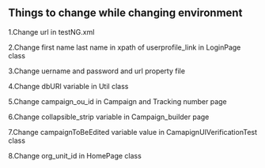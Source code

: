 Things to change while changing environment 
-------------------------------------------------
1.Change url in testNG.xml 

2.Change first name last name in xpath of userprofile_link in LoginPage class

3.Change uername and password and url property file

4.Change dbURl variable in Util class

5.Change campaign_ou_id in Campaign and Tracking number page

6.Change collapsible_strip variable in Campaign_builder page

7.Change campaignToBeEdited variable value in CamapignUIVerificationTest class

8.Change org_unit_id in HomePage class
